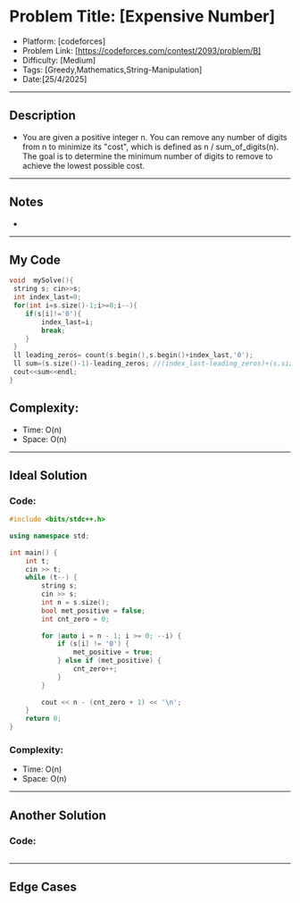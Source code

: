 # Problem Title: [Expensive Number]
- Platform: [codeforces]
- Problem Link: [https://codeforces.com/contest/2093/problem/B]
- Difficulty: [Medium]
- Tags: [Greedy,Mathematics,String-Manipulation]
- Date:[25/4/2025]

-----------

## Description
- You are given a positive integer n. You can remove any number of digits from n to minimize its "cost", which is defined as n / sum_of_digits(n). The goal is to determine the minimum number of digits to remove to achieve the lowest possible cost.

-----------

## Notes
- 

-----------

## My Code 
```cpp
void  mySolve(){
 string s; cin>>s;
 int index_last=0;
 for(int i=s.size()-1;i>=0;i--){
    if(s[i]!='0'){
        index_last=i;
        break;
    }
 }
 ll leading_zeros= count(s.begin(),s.begin()+index_last,'0');
 ll sum=(s.size()-1)-leading_zeros; //(index_last-leading_zeros)+(s.size()-index_last);
 cout<<sum<<endl;
}
```
## Complexity:
- Time: O(n)
- Space: O(n)

-----------

## Ideal Solution
### Code:
```cpp
#include <bits/stdc++.h>
 
using namespace std;
 
int main() {
    int t;
    cin >> t;
    while (t--) {
        string s;
        cin >> s;
        int n = s.size();
        bool met_positive = false;
        int cnt_zero = 0;
        
        for (auto i = n - 1; i >= 0; --i) {
            if (s[i] != '0') {
                met_positive = true;
            } else if (met_positive) {
                cnt_zero++;
            }
        }
        
        cout << n - (cnt_zero + 1) << '\n';
    }
    return 0;
}
```

### Complexity:
- Time: O(n)
- Space: O(n)

-----------

## Another Solution
### Code:
```cpp

```
-----------

## Edge Cases